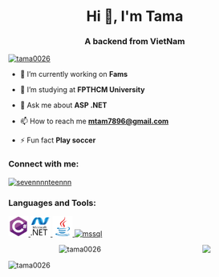 <h1 align="center">Hi 👋, I'm Tama</h1>
<h3 align="center">A backend from VietNam</h3>

<p align="left"> <a href="https://github.com/ryo-ma/github-profile-trophy"><img src="https://github-profile-trophy.vercel.app/?username=tama0026" alt="tama0026" /></a> </p>

- 🔭 I’m currently working on **Fams**

- 👯 I’m studying at **FPTHCM University**

- 💬 Ask me about **ASP .NET**

- 📫 How to reach me **mtam7896@gmail.com**

- ⚡ Fun fact **Play soccer**

<h3 align="left">Connect with me:</h3>
<p align="left">
<a href="https://fb.com/sevennnnteennn" target="blank"><img align="center" src="https://raw.githubusercontent.com/rahuldkjain/github-profile-readme-generator/master/src/images/icons/Social/facebook.svg" alt="sevennnnteennn" height="30" width="40" /></a>
</p>

<h3 align="left">Languages and Tools:</h3>
<p align="left"> <a href="https://www.w3schools.com/cs/" target="_blank" rel="noreferrer"> <img src="https://raw.githubusercontent.com/devicons/devicon/master/icons/csharp/csharp-original.svg" alt="csharp" width="40" height="40"/> </a> <a href="https://dotnet.microsoft.com/" target="_blank" rel="noreferrer"> <img src="https://raw.githubusercontent.com/devicons/devicon/master/icons/dot-net/dot-net-original-wordmark.svg" alt="dotnet" width="40" height="40"/> </a> <a href="https://www.java.com" target="_blank" rel="noreferrer"> <img src="https://raw.githubusercontent.com/devicons/devicon/master/icons/java/java-original.svg" alt="java" width="40" height="40"/> </a> <a href="https://www.microsoft.com/en-us/sql-server" target="_blank" rel="noreferrer"> <img src="https://www.svgrepo.com/show/303229/microsoft-sql-server-logo.svg" alt="mssql" width="40" height="40"/> </a> </p>

<div style="display: flex; justify-content: space-around;">
    <img align="center" src="https://github-readme-stats.vercel.app/api/top-langs?username=tama0026&show_icons=true&locale=en&layout=compact&" alt="tama0026"/>
    <img align="center" src="http://github-profile-summary-cards.vercel.app/api/cards/stats?username=Tama0026&theme=2077" />
</div>

<p><img align="center" src="https://komarev.com/ghpvc/?username=Tama0026&label=V+I+S+I+T+O+R+S&color=ff69b4&style=for-the-badge" alt="tama0026" /></p>

